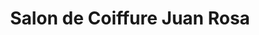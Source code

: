 ---
title: "Salon de Coiffure Juan Rosa"
url: /pouzols/salon-de-coiffure-juan-rosa/
shop: Friseur
---